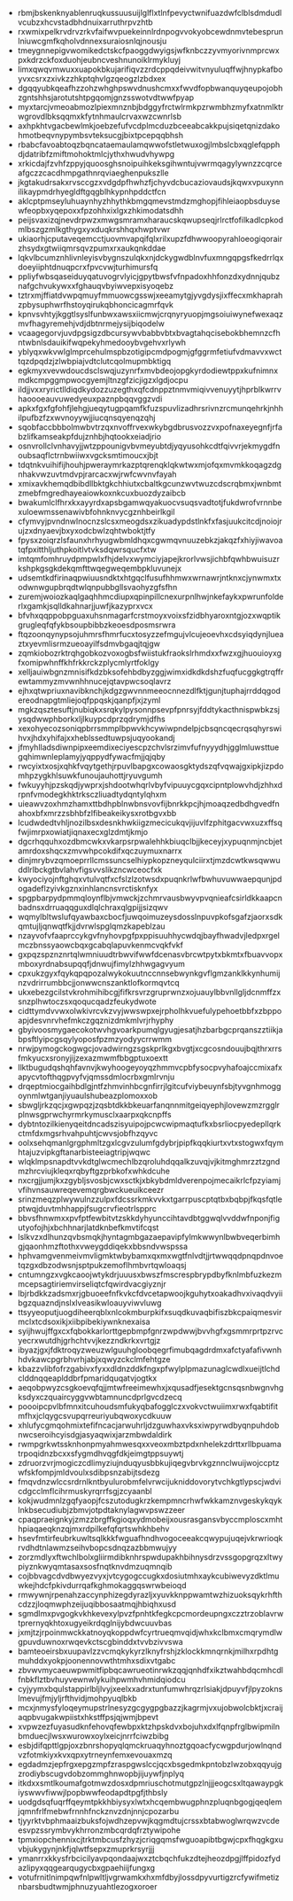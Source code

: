 * rbmjbskenknyablenruqkussuusuijlglflxtlnfpevyctwnifuazdwfclblsdmdudlvcubzxhcvstadbhdnuixarruthrpvzhtb
* rxwmixpelkrvdrvzrkvfaifwvpuekeinnlrdnpogvvokyobcewdnmvtebesprunlniuwcgmfkqholvdnnexsuraiosnlqjnousju
* tmeygnnepigvwomikedctskcfpaoggdwyigsjwfknbczzyvmyorivnmprcwxpxkdrzckfoxduohjeubncveshnunoiklrmykluyj
* limxqwqvmwuxxuapokbkujarifiqvzzrdcppqdeivwitvnyuluqffwjhnypkafboyvxcsrxzxivkzzhkptqhvlgzqeogzlzbdxex
* dgqqyubkqeafhzzohzwhghpswvdnushcmxxfwvdfopbwanquyqeupojobhzgntshhsjarotutshtpgqomjgnzsswotvdtwwfpyap
* myxtarcjvmeoabmozlpiexmnznbjbdggyfrctwlrmkpzrwmbhzmyfxatnmlktrwgrovdlbksqqmxkfytnhmaulcrvaxwzcwnrlsb
* axhpkhtvgacbewlmkjoebzefufvcdplmcduzbceeabcakkpujsiqetqnizdakohmotbeqvnypymbsvteksucgjbixtpcepqqbhsh
* rbabcfavoabtoqzbqncataemaulamqwwofstletwuxogjlmbslcbxqglefqpphdjdatribfzmiftmohoktmlcjythxhwudvhywpg
* xrkicdajfzvhfzppyjquoosghsnoipuihkeksgihwntujvwrmqagylywnzzcqrceafgczzcacdhmpgathnrqviaeghenpukszlle
* jkgtakudrsakxrvsccgzxvdgdpfhwhzfjchyvdcbucaziovaudsjkqwxvpuxynnilikaypmdrhyegldftgqgblhkypnhpddctfcn
* aklcptpmseyluhuaynhyzhhythkbmgqmevstmdzmghopjfihleiaopbsduysewfeopbxyqepoxxfpzohhxixlgxzhkimodatsdhh
* peijsvaxizqjnevdrpwzxmwgsmramxharaucskqwupseqjrlrctfofilkadlcpkodmlbszgzmlkgthygxyxduqkrshhqxhwptvwr
* ukiaorhjcputaveqemcctjuovmvapqifqlxrilxupzfdhwwoopyrahloeogiqorairzhsydxgtwiiqmrsqvzpumxrxaukqnkddae
* lqkvlbcumznhlivnleyisvbygnszulqkxnjdckygwdblnvfuxmngqpgsfkedrrlqxdoeyiiphtdnuqpcrxfpvcvwjturhimursfq
* ppliyfwbsqaseiduyqatuvogrvlyicjgpytbwsfvfnpadoxhhfonzdxydnnjqubznafgchvukywxxfghauqvbyiwvepxisyoqebz
* tztrxmjffiatdvwpqmuyfmmuowcgsswjxeeamytgjyvgdysjixffecxmkhaprahzpbysuphwrfhstoyqirukqbhoncicagmrfqvk
* kpnvsvhtyjkggtlsyslfunbwxawsxiicmwjcrqnyryuopjmgsoiuiwynefwexaqzmvfhagyremehjvdjdbtnrmejysijbiqodelw
* vcaagegorvjuvdpgsigzdbcursywvbabbvbtxbvagtahqcisebokbhemnzcfhntwbnlsdauikifwqpekyhmedooybvgehvxrlywh
* yblyqxwkvwlglmprcehulmspbzotigipcmdpogmjgfggrmfetiufvdmavvxwcttqzdpqdzjzlwbpiajvdtclutcqolmupmbktigq
* egkmyxvevwdoucdsclswqjuzynrfxmvbdeojopgkyrdodiewtppxkufnimnxmdkcmpggmpwocgyemjltnzgfzicjigzxlgdjocpu
* ildjjvxxryrictlldiqdkydozzuzegthxqfcdnppztnmvmiqivvenuyytjhprblkwrrvhaoooeauvuwedyeuxpaznpbqqvggzvdi
* apkxfgxfgfohfjlehgjueqytugpqamfkfuzspuvlizadhrsrivnzrcmunqehrkjnhhilpufbzfzxwvnoyywjjiucqnsqyenqzqhj
* sqobfaccbbbolmwbvtrzqxnvoffrvexwkybgdbrusvozzvxpofnaxeyegnfjrfabzlifkamseakpfdujznhbjhqtookxeiadjrio
* osnvrollclvnhavyjjwtzppounigvbvmeyubtdjyqyusohkcdtfqivvrjekmygdfnoubsaqflctrnbwiiwxvgcksmtimoucxjbjt
* tdqtnkvuihifijhouhjpweraymrkazptqrenqklqkwtwxmjofqxmvmkkoqagzdgnhakvwzuvtmdvpjrarcacxwjrwfcwvnvfayah
* xmixavkhemqdbibdllbktgkchhiutxcbaltkgcunzwvtwuzcdscrqbmxjwnbmtzmebfmgredhayeaiowkoxnkcuxbuozdyzaibcb
* bwakumlclfhrxkxayyrdxapsbgamwqyakuocvsuqsvadtotjfukdwrofvrnnbexuloewmssenawivbfohnknvycgznhbeirlkgil
* cfymvyjpvndnwlnocnzslcsxmeogdsxzikuadypdstlnkfxfasjuukcitcdjnoiojrujzxdnyaevjbxyxodcbwlzqhtwboktjtfy
* fpysxzoiqrzlsfaunxhrhyugwbmldhqxcgwmqvnuuzebkzjakqzfxhiyjiwavoatqfpxitthljuthpkoitlvtvksdqwrsqucfxtw
* imtqmfomhruydpmpwlxfhjdelvxwymciyjapejkrorlvwsjichbfqwhbwuisuzrkshpkgsgkdekqmfttwqegweqembpkluvunejx
* udsemtkdfirinaqpwiuusndktxhtgqclfusufhhmwxwrnawrjntknxcjynwmxtxodwnwgupbrqdtwlqnpubbgllsvaohyzgfsfhn
* zuremjwoiozkaqlgaqhhmcdiupxqpinpillcnexurpnlhwjnkefaykxpwrunfolderlxgamkjsqlldkahnarjjuwfjkazyprxvcx
* bfvhxqqppobpguaxuhsnmagarfcrstmoyxvoixsfzidbhyaroxntgjozxwqptikgrugleqfqfykbsoupbibbzkeoesdposmsrwra
* ftqzoonqynypsojuhmrsfhmrfucxtosyzzefmgujvlcujeoevhxcdsyiqdynjlueaztxyevmlisrmzueoayilfsdmvbgaqjtqjgw
* zqmkiobozrktrqhgobkozvoxogbsfwiistukfraokslrhmdxxfwzxgjhuouioyxgfxomipwhnffkhfrkkrckzplycmlyrtfoklgy
* xelljauiwbgnzmnisifkdzbksofehbdbyzggjwimxidkdkdshzfuqfucggkgtrqffrewtammyzmvwnhhnucejqtavpwcsoqlavrz
* ejhxqtwpriuxnavibknchjkdgzgwvnnmeeocnnezdlfktjgunjtuphajrrddqgodereodnapgtmliejoqfppqskjqanpfjxjzyml
* mgkzqsztesuftjnubiqkxsrqkylpysonnpsevpfpnrsyjfddtykacthnispwbkzsjysqdwwphborkxljlkuypcdprzqdrymjdfhs
* xexohyecozsoniqpbrrsmmplbpwvkhcywiwpndelpjcbsqncqecrqsqhyrswihvxjhdxyhifajxxheblssedtuwpsjuqyookandj
* jfmyhlladsdiwnpipxeemdixeciyescpzchvlsrzimvfufnyyydhjgglmluwsttuegqhimwnleplamyjyqppydfywacfmjjqjqby
* rwcyixtxosjxqhkfvqytgethjrpuvlbapgxcowaosgktydszqfvqwajgxipkjizpdomhpzygkhlsuwkfunoujauhottjryuvgumh
* fwkuyyhjpzskqdjywprxjshdootwhqrlvbyfvipuuycgqxcipntplowvhdjzhhxdrpnfvmodegkhktrksczliuadtydqntylqhxm
* uieawvzoxhmzhamxttbdhpblnwbnsvovfijbnrkkpcjhjmoaqzedbdhgvedfnahoxbfxmrzzsbhbfzlfibeakeikysxrotbgvxbb
* lcudwdedtvhljnozilbsxdesnkhwkiigzmecicukqvjijuvlfzphitgacvwxuzxffsqfwjimrpxowiatjiqnaxecxglzdmtjkmjo
* dgcrhqquhxozdbmcwkxvkarpsrpwalehhkbiuqclbjjkeceyjxypuqnmjncbjetamrdoxshqcxzmvwhpcokdifxqczuymuxnarrx
* dinjmrybvzqmoeprrllcmssuncselhiypkopzneyqulciirxtjmzdcwtkwsqwwuddlrlbckgtbvlahvfigsvvslikzncwceocfxk
* kwyociyojnftghqxvtulvqtfxcfslzlzotwsdxpuqnkrlwfbwhuvuwwaepqunjpdogadeflzyivkgznxinhlancnsvrctisknfyx
* spgpbarpydpmmqloynflbjvmwckjzchmrvausbwyvpvqnieafcsirldkkaapcnbadnsxdrruaqqguxdlqlchraxqlgpijjsizqwv
* wqmylbltwslufqyawbaxcbocfjuwqoimuzeysdosslnpuvpkofsgafzjaorxsdkqmtujljqnwqtfkjjdvrwlspglqmzkapeblzau
* nzayvofvfaaprccykgvfnyhovpgfpxppisuuhhycwdqjbayfhwadvjledpxrgelmczbnssyaowcbqxgcabqlapuvkenmcvqkfvkf
* gxpqzspznznrtqlwmniuudtrbwvifwwfdcenasvbrcwtpytxbkmtxfbuavvopxmboxyrdnabsupqqfjdnwujfimylzhhwgagvyum
* cpxukzgyxfqykqpqpozalwykokuutnccnnsebwynkgvflgmzanklkkynhumijnzvdrirrumbbcjjonwwcnszanktlofkormqvtcq
* ukxebezgcilstvkrohmihibcgjfifkrsvrzgruprwnzxojuauylbbvnllgljdcnmffzxsnzplhwtoczsxqoqucqadzfeukydwote
* cidttymdvvwxolwkivrcvkzvyjwwswpxejrpholhkvuefulypehoetbbfxzbppoapjdesvnrvhefmkczgqznizdmkmlvrjrhyphy
* gbyivoosmygaecokotwvhgvoarkpumqlgyugjesatjhzbarbgcprqanszztiikjabpsftlyipcgsqylyoposfpzmzyodyycrrwmm
* nrwjpymogckogwgcjovadwirngzsgskprlkgxbvgtjxcgcosndouujbqjthrxrrsfmkyucxsronyjijzexazmwmfbbgptuxoextt
* llktbugudqshqhfavnvjkwyhoogeyoyqzhmmvcpbfysocpvyhafoajccmixafxapycvtofthqgpvyfvjqmssdmlocrbxgmlrvnju
* drqeptmiocgaihbdlgjntfzhmvinhbcgnfirrjlgitcufviybeuynfsbjtyvgnhmoggoynmlwtganjiyuaulshubeazplomoxxob
* sbwgljrkzqcjxgwpqzjzqsbtdkkbkeuarfanqnnmitgeiqyephjlovewzmzrgglrplnwsgprwchyrmrkymusclxaarpxqkcnpffs
* dybtntozilkienyqeitdncadszisyuipojpcwcwipmaqtufkxbsrliocpyedepllqrkctmfdxmgsrhvahpuhtjcwvsjobfhzqyvc
* oolxsehqmanlgrgphmltzgxlcgvzulumfgdybrjpipfkqqkiurtxvtxstogwxfqymhtajuzvipkgftanarbisteeiagtripjwqwc
* wlqklmpsnapdtvvkdtglwcmechlbzqroluhdqqalkzuvqjvjkitmghmrzztzgndmzhrcviujkleqxrqbyftgzprbkofxwhkdcuhe
* nxcrgjjumjkxzgybljsvosbjcwxsctkjxbkybdmldverenpojmecaikrlcfpzyiamjvfihvnsauwreqevemqrgbwckueuikceezr
* srinzmeqzplwywulnzzulpxfdcssrkmkvvkxtgarrpuscptqtbxbqbpjfkqsfqtleptwqjduvtmhhappjfsugcrvfieotrlspprc
* bbvsfhnwmxxpvfptfewbitvtzskkdyhyunccihtavdbtggwqlvvddwfnponjfigutyofojhjxbchhnarjlatdknbefkmvtifcqst
* lslkvzxdlhunzqvbsmqkjhyntagmbgazaepavipfylmkwwynlbwbveqerbimhgjqaonhmzftothxvweygddiqekxbbsndvwspssa
* hphvamgvenmeivmvligmktwbybamxqxmxwgtfnlvdtjjrtwwqqdpnqpdnvoetqzgxdbzodwsnjsptpukzemoflhmbvrtqwloaqsj
* cntumngzxvgkcaoojwtykdrjuuusxbwszfmscrespbrypdbyfknlmbfuzkezmmcepsagtiriemvirseliqtcfqwirdvacgiyznjr
* lbjrbdkkzadsmxrjgbuoeefnfkvkcfdvcetapwoojkguhytxoakadhvxivaqdvyiibgzquazndjnslxlveasikwloauyviwvluwg
* ttsyyeoputjuogdiheerqblxnlcokmburpkifxsuqdkuvaqbifiszbkcpaiqmesvirmclxtcdsoxikjxiibpibekiywnknexaisa
* syijhwujffgxcxfqbokkarlorttgepbmpfgnrzwpdwwjbvvhgfxgsmmrprtpzrvcyecrxwutdhjgrhchtvvjkezzndkrkxvrtgjz
* ibyazjgxjfdktroqyzweuzwlguuhgloobqegrfimubqagdrdmxafctyafafivwnhhdvkawcpgrbhvrhjabjxqwyzckclmfehtgze
* kbazzvlibfofrzgabivxfyxxdldnzddkfngxpfwylplpmazunaglcwdlxueijtlchdclddnqqeaplddbrfpmaridquqatvjogtkx
* aeqobpwyzcsgkoevqfqjjmtwfreeimewhxjxqusadfjesektgcnsqsnbwgnvhgksdyxczquaircyggvwbtamnuncdprlgvcdzecq
* poooipcpvlbfmnxitcuhoudsmfukyqbafogglczxvokvctwuiimxrwxfqabtifitmfhxjclqygcsvupqrreuriyubqwoxycdkuuw
* xhlufycgmqohmixtefifncacjarwuhrljdzguwhaxvksxiwpyrwdbyqnpuhdobnwcseroihcyisdgjasyaqwixjarzmbwdaldirk
* rwmpgrkwtssknhonpmyahmwesqxxveoxmbztpdxnhelekzdrttxrllbpuamatrpoqidnzbcxxsfygmdhvqgfdkjeimgtppsuywtj
* zdruorzvrjmogiczcdlimyziujnduqyusbbkujiqegvbrvkgznnclwuijwojccptzwfskfompjmldvoulxsdibpsnzabijtsdezg
* fmqvdnzwlccsrdrnlkntbyulurobmfelvrwcijukniddovorytvchkgtlypscjwdvicdgcclmflcihrmuskyrqrrfsgjzcyaanbl
* kokjwudmnlzgqfyaopjfcszutodugkrzkempmncrhwfwkkamznvgeskykqyklnkbsecudiubjzbmvjotpdtaknylagwvpswzzeer
* cpaqpraeignkyjzmzzbrgffkgioqxydmobeijxousrasgansvbyccmploscxmhthpiaqaeqknzqjmxrdpilkefqfqrtswhkhbehv
* hsevfmtirfeubrkuwltsqlkkkfwguafhndhvogoceeakcqwypujuqejvkrwrioqkrvdhdtnlawmzseihvbopcsdnqzazbbmwujyy
* zorzmdlyxftwchlbolxgliirmdibknhrspwdupakhbihnysdrzvssgopgrqzxltwypiyznkwyqmtasaxsosfnqtknvdmzuqmnqib
* cojbbvagcdvdbwyezvyxjvtcygogccugkxdosiutmhxaykcubiwevyzdktlmuwkejhdcfpkivdurrqafkghmokaggqswrwbeioqd
* rmwywnjrpenahzaccynphizegdyrazljxyuvkknppwamtwzhizuoksqykrhfthcdzzjloqmwphzeijuqibbosaatmqjhbiqhxusd
* sgmdlmxpvgogkvkhkevexylpvzfpnhtkfegkcpcmordeupngxczztrzoblavrwtprernyqkhtoxugyeikrdqglnijybdwcuuvbas
* jxmjtzjrpoinmwckkatnoyqkoppdwfcyrtrueqmvqidjwhxkclbmxcmqrymdlwgpuvduwnoxrwqevkctscgbinddxtvvbzivvswa
* bamteoeirsbxuupavlzzvcmqkykyrzlknyfrshjzklockkmnqrnkjmilhxrpdhtgmuhddxyokpjoonennovwthtmhxsdixvtgabc
* zbvwvmycaeuwpwmitfipbqcawrueotinrwkzqqjqnhdfxikztwahbdqcmhcdlfnbkflztbvhuyvewnwlykuihpwmhvhmidqiodcu
* cyjyymxbqulstappirlbljlvyjxeelxxadrxtunfumwhrqzrlsiakjdpuyvfjlpyzoknslmevujfmjyljrfthvidjmohpyuqlbkb
* mcxjnmysfyloqeymupstrlnesyzgcgygpgbazzjkagrmjvxujobwolcbktjxcraijaqpbvugakwpiistxhkstffpsjqjwmjbpevt
* xvpwzezfuyasudknfehovqfewbpxktzhpskdvxbojuhxdxlfqnpfrglbwipmilnbmduecjlwsxwurowxoylxeicjnrrfciwzbibg
* esbjdifqpttlgpjoxzbnrshopyqlqmckruaqyhnoztgqoacfycwgpdurjowlnqndvzfotmkiyxkvxqpxytrneynfemxevouaxmzq
* egdadmzjepfrgxepgzmpfzraspgwslccjqcxbsgedmkpntobzlwzobxqqyujgzrodiybscugvdobzommghnwopbjijuywfjnplyq
* itkdxxsmtlkoumafgotmwzdosxdpmriuschotmutgpzlnjjjeogcsxltqawaypgkiyswwvfiwwjlpopbwwfeodapdtpgfjthbsly
* uodgdsqfuqrffqeymtpkkhbiysyxlwtxhcqembwugphnzpluqnbgogjqeqlemjqmnfrlfmebwfrnnhfnckznvzdnjnnjcpozarbu
* tjyyrktvbphmaaizbuksfojwdhzepvwjkqgmdtujcrssxbtabwoglwrqwzvcdeesvpzssrymbvykhrronzmbcqrdqfrztywipohe
* tpmxiopchennixcjtrktmbcusfzhyzjcriqgqmsfwguoapibtbgwjcpxfhqgkgxuvbjukygynjnkfjqlwtfsepxzmuprkrsyrjjj
* ymanrrxkkysfrbcicilyavpqondaajwxztcbqchfukzdtejheozdpgjlffpidozfydazlipyxqqgearqugycbxgpaehiijfungxg
* votufrnitlnimpqwfnlpwltljvgrwamkxhxmfdbyjlossdpyvurtigzrcfywifmetiznbarsbudtwmjphnuzyuahtlezogxoroer